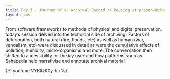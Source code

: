 ```yaml
---
title: Day 3 - Journey of an Archival Record // Pausing at preservation
layout: post
---
```


From software frameworks to methods of physical and digital preservation, today’s session delved into the technical side of archiving. Factors of deterioration, both natural (fire, floods, etc) as well as human (war, vandalism, etc) were discussed in detail as were the cumulative effects of pollution, humidity, micro-organisms and more. The conversation then shifted to accessibility for the lay user and how platforms such as Sahapedia help narrativise and annotate archival material.

{% youtube VYBlQK0y-bc %}
